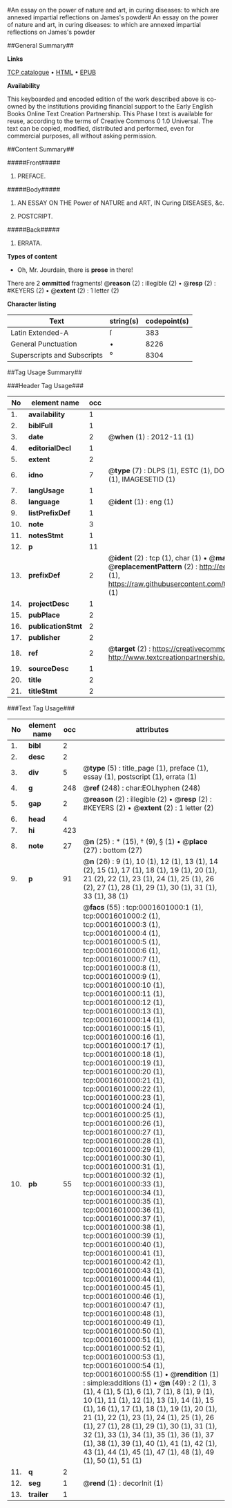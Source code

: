 #An essay on the power of nature and art, in curing diseases: to which are annexed impartial reflections on James's powder#
An essay on the power of nature and art, in curing diseases: to which are annexed impartial reflections on James's powder

##General Summary##

**Links**

[TCP catalogue](http://www.ota.ox.ac.uk/tcp/)  • 
[HTML](http://tei.it.ox.ac.uk/tcp/Texts-HTML/free/004/004836970.html)  • 
[EPUB](http://tei.it.ox.ac.uk/tcp/Texts-EPUB/free/004/004836970.epub)

**Availability**

This keyboarded and encoded edition of the
	       work described above is co-owned by the institutions
	       providing financial support to the Early English Books
	       Online Text Creation Partnership. This Phase I text is
	       available for reuse, according to the terms of Creative
	       Commons 0 1.0 Universal. The text can be copied,
	       modified, distributed and performed, even for
	       commercial purposes, all without asking permission.


##Content Summary##

#####Front#####

1. PREFACE.

#####Body#####

1. AN ESSAY ON THE Power of NATURE and ART, IN Curing DISEASES, &c.

1. POSTCRIPT.

#####Back#####

1. ERRATA.

**Types of content**

  * Oh, Mr. Jourdain, there is **prose** in there!

There are 2 **ommitted** fragments! 
 @__reason__ (2) : illegible (2)  •  @__resp__ (2) : #KEYERS (2)  •  @__extent__ (2) : 1 letter (2)

**Character listing**


|Text|string(s)|codepoint(s)|
|---|---|---|
|Latin Extended-A|ſ|383|
|General Punctuation|•|8226|
|Superscripts             and Subscripts|⁰|8304|

##Tag Usage Summary##

###Header Tag Usage###

|No|element name|occ|attributes|
|---|---|---|---|
|1.|__availability__|1||
|2.|__biblFull__|1||
|3.|__date__|2| @__when__ (1) : 2012-11 (1)|
|4.|__editorialDecl__|1||
|5.|__extent__|2||
|6.|__idno__|7| @__type__ (7) : DLPS (1), ESTC (1), DOCNO (1), TCP (1), GALEDOCNO (1), CONTENTSET (1), IMAGESETID (1)|
|7.|__langUsage__|1||
|8.|__language__|1| @__ident__ (1) : eng (1)|
|9.|__listPrefixDef__|1||
|10.|__note__|3||
|11.|__notesStmt__|1||
|12.|__p__|11||
|13.|__prefixDef__|2| @__ident__ (2) : tcp (1), char (1)  •  @__matchPattern__ (2) : ([0-9\-]+):([0-9IVX]+) (1), (.+) (1)  •  @__replacementPattern__ (2) : http://eebo.chadwyck.com/downloadtiff?vid=$1&page=$2 (1), https://raw.githubusercontent.com/textcreationpartnership/Texts/master/tcpchars.xml#$1 (1)|
|14.|__projectDesc__|1||
|15.|__pubPlace__|2||
|16.|__publicationStmt__|2||
|17.|__publisher__|2||
|18.|__ref__|2| @__target__ (2) : https://creativecommons.org/publicdomain/zero/1.0/ (1), http://www.textcreationpartnership.org/docs/. (1)|
|19.|__sourceDesc__|1||
|20.|__title__|2||
|21.|__titleStmt__|2||


###Text Tag Usage###

|No|element name|occ|attributes|
|---|---|---|---|
|1.|__bibl__|2||
|2.|__desc__|2||
|3.|__div__|5| @__type__ (5) : title_page (1), preface (1), essay (1), postscript (1), errata (1)|
|4.|__g__|248| @__ref__ (248) : char:EOLhyphen (248)|
|5.|__gap__|2| @__reason__ (2) : illegible (2)  •  @__resp__ (2) : #KEYERS (2)  •  @__extent__ (2) : 1 letter (2)|
|6.|__head__|4||
|7.|__hi__|423||
|8.|__note__|27| @__n__ (25) : * (15), † (9), § (1)  •  @__place__ (27) : bottom (27)|
|9.|__p__|91| @__n__ (26) : 9 (1), 10 (1), 12 (1), 13 (1), 14 (2), 15 (1), 17 (1), 18 (1), 19 (1), 20 (1), 21 (2), 22 (1), 23 (1), 24 (1), 25 (1), 26 (2), 27 (1), 28 (1), 29 (1), 30 (1), 31 (1), 33 (1), 38 (1)|
|10.|__pb__|55| @__facs__ (55) : tcp:0001601000:1 (1), tcp:0001601000:2 (1), tcp:0001601000:3 (1), tcp:0001601000:4 (1), tcp:0001601000:5 (1), tcp:0001601000:6 (1), tcp:0001601000:7 (1), tcp:0001601000:8 (1), tcp:0001601000:9 (1), tcp:0001601000:10 (1), tcp:0001601000:11 (1), tcp:0001601000:12 (1), tcp:0001601000:13 (1), tcp:0001601000:14 (1), tcp:0001601000:15 (1), tcp:0001601000:16 (1), tcp:0001601000:17 (1), tcp:0001601000:18 (1), tcp:0001601000:19 (1), tcp:0001601000:20 (1), tcp:0001601000:21 (1), tcp:0001601000:22 (1), tcp:0001601000:23 (1), tcp:0001601000:24 (1), tcp:0001601000:25 (1), tcp:0001601000:26 (1), tcp:0001601000:27 (1), tcp:0001601000:28 (1), tcp:0001601000:29 (1), tcp:0001601000:30 (1), tcp:0001601000:31 (1), tcp:0001601000:32 (1), tcp:0001601000:33 (1), tcp:0001601000:34 (1), tcp:0001601000:35 (1), tcp:0001601000:36 (1), tcp:0001601000:37 (1), tcp:0001601000:38 (1), tcp:0001601000:39 (1), tcp:0001601000:40 (1), tcp:0001601000:41 (1), tcp:0001601000:42 (1), tcp:0001601000:43 (1), tcp:0001601000:44 (1), tcp:0001601000:45 (1), tcp:0001601000:46 (1), tcp:0001601000:47 (1), tcp:0001601000:48 (1), tcp:0001601000:49 (1), tcp:0001601000:50 (1), tcp:0001601000:51 (1), tcp:0001601000:52 (1), tcp:0001601000:53 (1), tcp:0001601000:54 (1), tcp:0001601000:55 (1)  •  @__rendition__ (1) : simple:additions (1)  •  @__n__ (49) : 2 (1), 3 (1), 4 (1), 5 (1), 6 (1), 7 (1), 8 (1), 9 (1), 10 (1), 11 (1), 12 (1), 13 (1), 14 (1), 15 (1), 16 (1), 17 (1), 18 (1), 19 (1), 20 (1), 21 (1), 22 (1), 23 (1), 24 (1), 25 (1), 26 (1), 27 (1), 28 (1), 29 (1), 30 (1), 31 (1), 32 (1), 33 (1), 34 (1), 35 (1), 36 (1), 37 (1), 38 (1), 39 (1), 40 (1), 41 (1), 42 (1), 43 (1), 44 (1), 45 (1), 47 (1), 48 (1), 49 (1), 50 (1), 51 (1)|
|11.|__q__|2||
|12.|__seg__|1| @__rend__ (1) : decorInit (1)|
|13.|__trailer__|1||
